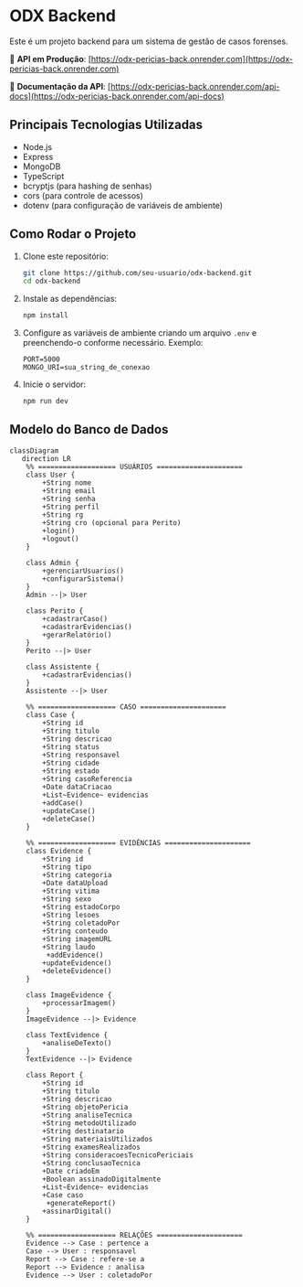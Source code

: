# ODX Backend

Este é um projeto backend para um sistema de gestão de casos forenses.

🔗 **API em Produção**: [https://odx-pericias-back.onrender.com](https://odx-pericias-back.onrender.com)

🔗 **Documentação da API**: [https://odx-pericias-back.onrender.com/api-docs](https://odx-pericias-back.onrender.com/api-docs)

## Principais Tecnologias Utilizadas
- Node.js
- Express
- MongoDB
- TypeScript
- bcryptjs (para hashing de senhas)
- cors (para controle de acessos)
- dotenv (para configuração de variáveis de ambiente)

## Como Rodar o Projeto

1. Clone este repositório:
   ```sh
   git clone https://github.com/seu-usuario/odx-backend.git
   cd odx-backend
   ```

2. Instale as dependências:
   ```sh
   npm install
   ```

3. Configure as variáveis de ambiente criando um arquivo `.env` e preenchendo-o conforme necessário.
    Exemplo:
   ```env
   PORT=5000
   MONGO_URI=sua_string_de_conexao
   ```

4. Inicie o servidor:
   ```sh
   npm run dev
   ```

## Modelo do Banco de Dados

```mermaid
classDiagram
   direction LR
    %% =================== USUÁRIOS =====================
    class User {
        +String nome
        +String email
        +String senha
        +String perfil
        +String rg
        +String cro (opcional para Perito)
        +login()
        +logout()
    }

    class Admin {
        +gerenciarUsuarios()
        +configurarSistema()
    }
    Admin --|> User

    class Perito {
        +cadastrarCaso()
        +cadastrarEvidencias()
        +gerarRelatório()
    }
    Perito --|> User

    class Assistente {
        +cadastrarEvidencias()
    }
    Assistente --|> User

    %% =================== CASO =====================
    class Case {
        +String id
        +String titulo
        +String descricao
        +String status
        +String responsavel
        +String cidade
        +String estado
        +String casoReferencia
        +Date dataCriacao
        +List~Evidence~ evidencias
        +addCase()
        +updateCase()
        +deleteCase()
    }

    %% =================== EVIDÊNCIAS =====================
    class Evidence {
        +String id
        +String tipo
        +String categoria
        +Date dataUpload
        +String vitima
        +String sexo
        +String estadoCorpo
        +String lesoes
        +String coletadoPor
        +String conteudo 
        +String imagemURL
        +String laudo
         +addEvidence()
        +updateEvidence()
        +deleteEvidence()
    }

    class ImageEvidence {
        +processarImagem()
    }
    ImageEvidence --|> Evidence

    class TextEvidence {
        +analiseDeTexto()
    }
    TextEvidence --|> Evidence

    class Report {
        +String id
        +String titulo
        +String descricao
        +String objetoPericia
        +String analiseTecnica
        +String metodoUtilizado
        +String destinatario
        +String materiaisUtilizados
        +String examesRealizados
        +String consideracoesTecnicoPericiais
        +String conclusaoTecnica
        +Date criadoEm
        +Boolean assinadoDigitalmente
        +List~Evidence~ evidencias
        +Case caso
         +generateReport()
        +assinarDigital()
    }

    %% =================== RELAÇÕES =====================
    Evidence --> Case : pertence a
    Case --> User : responsavel
    Report --> Case : refere-se a
    Report --> Evidence : analisa
    Evidence --> User : coletadoPor
```

